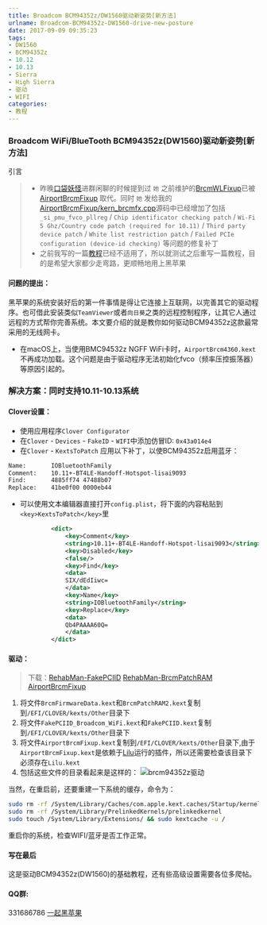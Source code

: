 ```yaml
---
title: Broadcom BCM94352z/DW1560驱动新姿势[新方法]
urlname: Broadcom-BCM94352z-DW1560-drive-new-posture
date: 2017-09-09 09:35:23
tags:
- DW1560
- BCM94352z
- 10.12
- 10.13
- Sierra
- High Sierra
- 驱动
- WIFI
categories:
- 教程
---
```


### Broadcom WiFi/BlueTooth BCM94352z(DW1560)驱动新姿势[新方法]
引言
> 
> * 昨晚[口袋妖怪](https://github.com/pmheart)进群闲聊的时候提到过 `她` 之前维护的[BrcmWLFixup](https://github.com/PMheart/BrcmWLFixup)已被 [AirportBrcmFixup](https://sourceforge.net/p/airportbrcmfixup/) 取代。同时 `她` 发给我的[AirportBrcmFixup/kern_brcmfx.cpp](https://sourceforge.net/p/airportbrcmfixup/code/HEAD/tree/trunk/AirportBrcmFixup/kern_brcmfx.cpp#l242)源码中已经增加了包括 `_si_pmu_fvco_pllreg` / `Chip identificator checking patch` / `Wi-Fi 5 Ghz/Country code patch (required for 10.11)` / `Third party device patch` / `White list restriction patch` / `Failed PCIe configuration (device-id checking)` 等问题的修复补丁
> * 之前我写的一篇[教程](https://blog.daliansky.net/Broadcom-WiFi-BlueTooth-BCM94352z-DW1560-the%20correct-drive-posture.html)已经不适用了，所以就测试之后重写一篇教程，目的是希望大家都少走弯路，更顺畅地用上黑苹果

#### 问题的提出：

黑苹果的系统安装好后的第一件事情是得让它连接上互联网，以完善其它的驱动程序。也可借此安装类似`TeamViewer`或者`向日葵`之类的远程控制程序，让其它人通过远程的方式帮你完善系统。本文要介绍的就是教你如何驱动BCM94352z这款最常采用的无线网卡。

* 在macOS上，当使用BMC94532z NGFF WiFi卡时，`AirportBrcm4360.kext`不再成功加载。这个问题是由于驱动程序无法初始化fvco（频率压控振荡器）等原因引起的。 

### 解决方案：同时支持10.11-10.13系统


#### Clover设置：
* 使用应用程序`Clover Configurator`
* 在`Clover` - `Devices` - `FakeID` - `WIFI`中添加仿冒ID: `0x43a014e4`
* 在`Clover` - `KextsToPatch` 应用以下补丁，以使BCM94352z启用蓝牙：

```sh
Name:       IOBluetoothFamily
Comment:    10.11+-BT4LE-Handoff-Hotspot-lisai9093
Find:       4885ff74 47488b07 
Replace:    41be0f00 0000eb44
```

* 可以使用文本编辑器直接打开`config.plist`，将下面的内容粘贴到`<key>KextsToPatch</key>`里

```xml
			<dict>
				<key>Comment</key>
				<string>10.11+-BT4LE-Handoff-Hotspot-lisai9093</string>
				<key>Disabled</key>
				<false/>
				<key>Find</key>
				<data>
				SIX/dEdIiwc=
				</data>
				<key>Name</key>
				<string>IOBluetoothFamily</string>
				<key>Replace</key>
				<data>
				Qb4PAAAA60Q=
				</data>
			</dict>
```
  
#### 驱动：
> 下载：[RehabMan-FakePCIID](https://bitbucket.org/RehabMan/os-x-fake-pci-id/downloads) [RehabMan-BrcmPatchRAM](https://bitbucket.org/RehabMan/os-x-brcmpatchram/downloads) [AirportBrcmFixup](https://sourceforge.net/p/airportbrcmfixup/)

1. 将文件`BrcmFirmwareData.kext`和`BrcmPatchRAM2.kext`复制到`/EFI/CLOVER/kexts/Other`目录下
2. 将文件`FakePCIID_Broadcom_WiFi.kext`和`FakePCIID.kext`复制到`/EFI/CLOVER/kexts/Other`目录下
3. 将文件`AirportBrcmFixup.kext`复制到`/EFI/CLOVER/kexts/Other`目录下,由于`AirportBrcmFixup.kext`是依赖于[Lilu](https://github.com/vit9696/Lilu/releases)运行的插件，所以还需要检查该目录下必须存在`Lilu.kext`
4. 包括这些文件的目录看起来是这样的：
![brcm94352z驱动](http://ous2s14vo.bkt.clouddn.com/brcm94352z驱动.png)

当然，在重启前，还要重建一下系统的缓存，命令为：

```bash
sudo rm -rf /System/Library/Caches/com.apple.kext.caches/Startup/kernelcache
sudo rm -rf /System/Library/PrelinkedKernels/prelinkedkernel
sudo touch /System/Library/Extensions/ && sudo kextcache -u /
```
重启你的系统，检查WIFI/蓝牙是否工作正常。

#### 写在最后
这是驱动BCM94352z(DW1560)的基础教程，还有些高级设置需要各位多爬帖。

#### QQ群:
331686786 [一起黑苹果](http://shang.qq.com/wpa/qunwpa?idkey=db511a29e856f37cbb871108ffa77a6e79dde47e491b8f2c8d8fe4d3c310de91)


